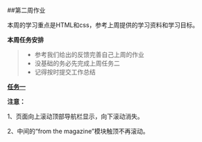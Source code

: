 ##第二周作业


本周的学习重点是HTML和css，参考上周提供的学习资料和学习目标。


**本周任务安排**

> * 参考我们给出的反馈完善自己上周的作业
> * 没基础的务必先完成上周任务二
> * 记得按时提交工作总结



[**任务一**](https://www.nationalgeographic.com/)

**注意：** 

1、页面向上滚动顶部导航栏显示，向下滚动消失。

2、中间的“from the magazine”模块触顶不再滚动。


